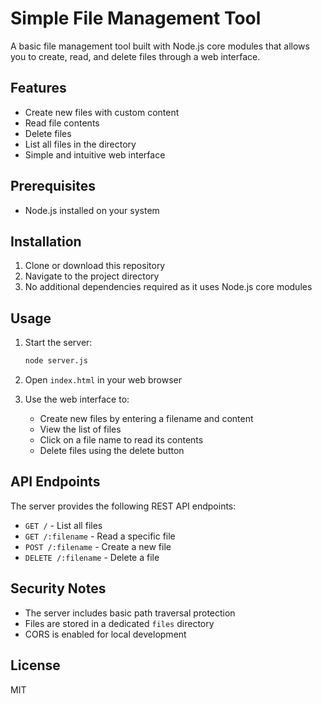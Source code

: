 # Simple File Management Tool

A basic file management tool built with Node.js core modules that allows you to create, read, and delete files through a web interface.

## Features

- Create new files with custom content
- Read file contents
- Delete files
- List all files in the directory
- Simple and intuitive web interface

## Prerequisites

- Node.js installed on your system

## Installation

1. Clone or download this repository
2. Navigate to the project directory
3. No additional dependencies required as it uses Node.js core modules

## Usage

1. Start the server:
   ```bash
   node server.js
   ```

2. Open `index.html` in your web browser

3. Use the web interface to:
   - Create new files by entering a filename and content
   - View the list of files
   - Click on a file name to read its contents
   - Delete files using the delete button

## API Endpoints

The server provides the following REST API endpoints:

- `GET /` - List all files
- `GET /:filename` - Read a specific file
- `POST /:filename` - Create a new file
- `DELETE /:filename` - Delete a file

## Security Notes

- The server includes basic path traversal protection
- Files are stored in a dedicated `files` directory
- CORS is enabled for local development

## License

MIT 
